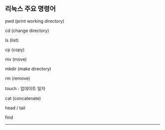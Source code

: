 ## 리눅스 주요 명령어
pwd (print working directory)

cd (change directory)

ls (list)

cp (copy)

mv (move)

mkdir (make directory)

rm (remove)

touch : 업데이트 일자 

cat (concatenate)

head / tail

find

-----------------------------------------------------------------------------------
